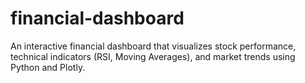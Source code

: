 # financial-dashboard
An interactive financial dashboard that visualizes stock performance, technical indicators (RSI, Moving Averages), and market trends using Python and Plotly.

